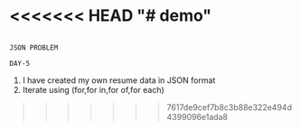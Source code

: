 <<<<<<< HEAD
"# demo" 
=======
                                                                                JSON PROBLEM
                                                                                    DAY-5

1. I have created my own resume data in JSON format
2. Iterate using (for,for in,for of,for each)
                                                                                    
>>>>>>> 7617de9cef7b8c3b88e322e494d4399096e1ada8
